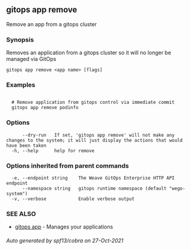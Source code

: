## gitops app remove

Remove an app from a gitops cluster

### Synopsis

Removes an application from a gitops cluster so it will no longer be managed via GitOps

```
gitops app remove <app name> [flags]
```

### Examples

```

  # Remove application from gitops control via immediate commit
  gitops app remove podinfo

```

### Options

```
      --dry-run   If set, 'gitops app remove' will not make any changes to the system; it will just display the actions that would have been taken
  -h, --help      help for remove
```

### Options inherited from parent commands

```
  -e, --endpoint string    The Weave GitOps Enterprise HTTP API endpoint
      --namespace string   gitops runtime namespace (default "wego-system")
  -v, --verbose            Enable verbose output
```

### SEE ALSO

* [gitops app](gitops_app.md)	 - Manages your applications

###### Auto generated by spf13/cobra on 27-Oct-2021
